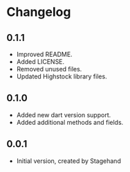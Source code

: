 # Changelog

## 0.1.1

- Improved README.
- Added LICENSE.
- Removed unused files.
- Updated Highstock library files.

## 0.1.0

- Added new dart version support.
- Added additional methods and fields.

## 0.0.1

- Initial version, created by Stagehand
